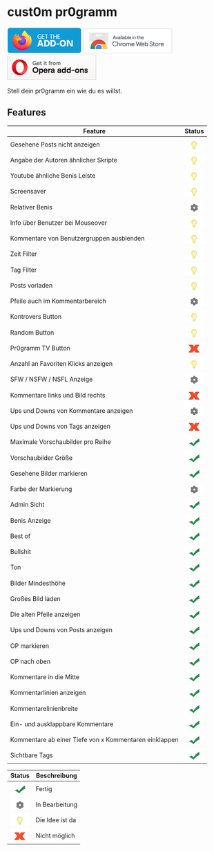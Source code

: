 # cust0m pr0gramm

[![firefox badge][addon firefox badge]][addon firefox url]
[![chrome badge][addon chrome badge]][addon chrome url]
[![opera badge][addon opera badge]][addon opera url]

Stell dein pr0gramm ein wie du es willst.

## Features

| Feature                                                | Status         |
| ------------------------------------------------------ | -------------- |
| Gesehene Posts nicht anzeigen                          | ![Idee]        |
| Angabe der Autoren ähnlicher Skripte                   | ![Idee]        |
| Youtube ähnliche Benis Leiste                          | ![Idee]        |
| Screensaver                                            | ![Idee]        |
| Relativer Benis                                        | ![Bearbeitung] |
| Info über Benutzer bei Mouseover                       | ![Idee]        |
| Kommentare von Benutzergruppen ausblenden              | ![Idee]        |
| Zeit Filter                                            | ![Idee]        |
| Tag Filter                                             | ![Idee]        |
| Posts vorladen                                         | ![Idee]        |
| Pfeile auch im Kommentarbereich                        | ![Bearbeitung] |
| Kontrovers Button                                      | ![Idee]        |
| Random Button                                          | ![Idee]        |
| Pr0gramm TV Button                                     | ![Unmöglich]   |
| Anzahl an Favoriten Klicks anzeigen                    | ![Idee]        |
| SFW / NSFW / NSFL Anzeige                              | ![Bearbeitung] |
| Kommentare links und Bild rechts                       | ![Unmöglich]   |
| Ups und Downs von Kommentare anzeigen                  | ![Bearbeitung] |
| Ups und Downs von Tags anzeigen                        | ![Unmöglich]   |
| Maximale Vorschaubilder pro Reihe                      | ![OK]          |
| Vorschaubilder Größe                                   | ![OK]          |
| Gesehene Bilder markieren                              | ![OK]          |
| Farbe der Markierung                                   | ![Bearbeitung] |
| Admin Sicht                                            | ![OK]          |
| Benis Anzeige                                          | ![OK]          |
| Best of                                                | ![OK]          |
| Bullshit                                               | ![OK]          |
| Ton                                                    | ![OK]          |
| Bilder Mindesthöhe                                     | ![OK]          |
| Großes Bild laden                                      | ![OK]          |
| Die alten Pfeile anzeigen                              | ![OK]          |
| Ups und Downs von Posts anzeigen                       | ![OK]          |
| OP markieren                                           | ![OK]          |
| OP nach oben                                           | ![OK]          |
| Kommentare in die Mitte                                | ![OK]          |
| Kommentarlinien anzeigen                               | ![OK]          |
| Kommentarelinienbreite                                 | ![OK]          |
| Ein- und ausklappbare Kommentare                       | ![OK]          |
| Kommentare ab einer Tiefe von x Kommentaren einklappen | ![OK]          |
| Sichtbare Tags                                         | ![OK]          |

| Status         | Beschreibung    |
| -------------- | --------------- |
| ![OK]          | Fertig          |
| ![Bearbeitung] | In Bearbeitung  |
| ![Idee]        | Die Idee ist da |
| ![Unmöglich]   | Nicht möglich   |

[//]: # "zentrale asset links"
[ok]: /assets/haken.png
[bearbeitung]: /assets/rad.png
[idee]: /assets/idea.png
[unmöglich]: /assets/x.png
[addon chrome badge]: /assets/addon_chrome.png
[addon firefox badge]: /assets/addon_firefox.png
[addon opera badge]: /assets/addon_opera.png
[addon chrome url]: /
[addon firefox url]: /
[addon opera url]: /
